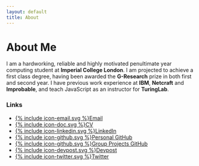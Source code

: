 ```yaml
---
layout: default
title: About
---
```


# About Me

I am a hardworking, reliable and highly motivated penultimate year computing student at **Imperial College London**.
I am projected to achieve a first class degree, having been awarded the **G-Research** prize in both first and second year.
I have previous work experience at **IBM**, **Netcraft** and **Improbable**, and teach JavaScript as an instructor for **TuringLab**.

<div class="message">
<h3>Links</h3>

<ul class="social-media-list-dark">
    <li>
        <a href="mailto:jordan@jordanspooner.com"><span class="icon icon--email">{% include icon-email.svg %}</span><span class="username">Email</span></a>
    </li>
    <li>
        <a href="https://www.doc.ic.ac.uk/~js4416/web-cv.pdf"><span class="icon icon--doc">{% include icon-doc.svg %}</span><span class="username">CV</span></a>
    </li>
    <li>
        <a href="https://www.linkedin.com/in/jordan-spooner"><span class="icon icon--linkedin">{% include icon-linkedin.svg %}</span><span class="username">LinkedIn</span></a>
    </li>
    <li>
        <a href="https://www.github.com/jordanspooner"><span class="icon icon--github">{% include icon-github.svg %}</span><span class="username">Personal GitHub</span></a>
    </li>
    <li>
        <a href="https://www.github.com/ic-projects"><span class="icon icon--github">{% include icon-github.svg %}</span><span class="username">Group Projects GitHub</span></a>
    </li>
    <li>
        <a href="https://devpost.com/jordanspooner"><span class="icon icon--devpost">{% include icon-devpost.svg %}</span><span class="username">Devpost</span></a>
    </li>
    <li>
        <a href="https://twitter.com/spoonerinio"><span class="icon icon--twitter">{% include icon-twitter.svg %}</span><span class="username">Twitter</span></a>
    </li>
</ul>
</div>
